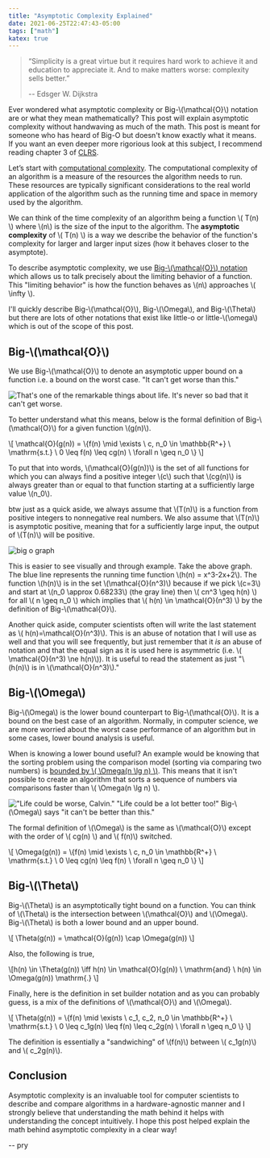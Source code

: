 ```yaml
---
title: "Asymptotic Complexity Explained"
date: 2021-06-25T22:47:43-05:00
tags: ["math"]
katex: true
---
```


> “Simplicity is a great virtue but it requires hard work to achieve it and education to appreciate it. And to make matters worse: complexity sells better.”
>
> -- Edsger W. Dijkstra

Ever wondered what asymptotic complexity or Big-\\(\mathcal{O}\\) notation are or what they mean mathematically? This post will explain asymptotic complexity without handwaving as much of the math. This post is meant for someone who has heard of Big-O but doesn't know exactly what it means. If you want an even deeper more rigorious look at this subject, I recommend reading chapter 3 of [CLRS](https://en.wikipedia.org/wiki/Introduction_to_Algorithms).

Let’s start with [computational complexity](https://en.wikipedia.org/wiki/Computational_complexity). The computational complexity of an algorithm is a measure of the resources the algorithm needs to run. These resources are typically significant considerations to the real world application of the algorithm such as the running time and space in memory used by the algorithm.

We can think of the time complexity of an algorithm being a function \\( T(n) \\) where \\(n\\) is the size of the input to the algorithm. The **asymptotic complexity** of \\( T(n) \\) is a way we describe the behavior of the function's complexity for larger and larger input sizes (how it behaves closer to the asymptote).

To describe asymptotic complexity, we use [Big-\\(\mathcal{O}\\) notation](https://xlinux.nist.gov/dads/HTML/bigOnotation.html) which allows us to talk precisely about the limiting behavior of a function. This "limiting behavior" is how the function behaves as \\(n\\) approaches \\( \infty \\).

I'll quickly describe Big-\\(\mathcal{O}\\), Big-\\(\Omega\\), and Big-\\(\Theta\\) but there are lots of other notations that exist like little-o or little-\\(\omega\\) which is out of the scope of this post.

## Big-\\(\mathcal{O}\\)

We use Big-\\(\mathcal{O}\\) to denote an asymptotic upper bound on a function i.e. a bound on the worst case. "It can't get worse than this."

![That's one of the remarkable things about life. It's never so bad that it can't get worse.](/can_always_get_worse.jpg)

To better understand what this means, below is the formal definition of Big-\\(\mathcal{O}\\) for a given function \\(g(n)\\).

\\[ \mathcal{O}(g(n)) = \\{f(n) \mid \exists \ c, n_0 \in \mathbb{R^+} \ \mathrm{s.t.} \ 0 \leq f(n) \leq cg(n) \ \forall n \geq n_0 \\} \\]

To put that into words, \\(\mathcal{O}(g(n))\\) is the set of all functions for which you can always find a positive integer \\(c\\) such that \\(cg(n)\\) is always greater than or equal to that function starting at a sufficiently large value \\(n_0\\).

btw just as a quick aside, we always assume that \\(T(n)\\) is a function from positive integers to nonnegative real numbers. We also assume that \\(T(n)\\) is asymptotic positive, meaning that for a sufficiently large input, the output of \\(T(n)\\) will be positive.

![big o graph](/big_o.png)

This is easier to see visually and through example. Take the above graph. The blue line represents the running time function \\(h(n) = x^3-2x+2\\). The function \\(h(n)\\) is in the set \\(\mathcal{O}(n^3)\\) because if we pick \\(c=3\\) and start at \\(n_0 \approx 0.68233\\) (the gray line) then \\( cn^3 \geq h(n) \\) for all \\( n \geq n_0 \\) which implies that \\( h(n) \in \mathcal{O}(n^3) \\) by the definition of Big-\\(\mathcal{O}\\).

Another quick aside, computer scientists often will write the last statement as \\( h(n)=\mathcal{O}(n^3)\\). This is an abuse of notation that I will use as well and that you will see frequently, but just remember that it *is* an abuse of notation and that the equal sign as it is used here is asymmetric (i.e. \\( \mathcal{O}(n^3) \ne h(n)\\)). It is useful to read the statement as just "\\(h(n)\\) is in \\(\mathcal{O}(n^3)\\)."



## Big-\\(\Omega\\)

Big-\\(\Omega\\) is the lower bound counterpart to Big-\\(\mathcal{O}\\). It is a bound on the best case of an algorithm. Normally, in computer science, we are more worried about the worst case performance of an algorithm but in some cases, lower bound analysis is useful.

When is knowing a lower bound useful? An example would be knowing that the sorting problem using the comparison model (sorting via comparing two numbers) is [bounded by \\( \Omega(n \lg n) \\)](https://www.cct.lsu.edu/~sidhanti/tutorials/data_structures/page514.html). This means that it isn't possible to create an algorithm that sorts a sequence of numbers via comparisons faster than \\( \Omega(n \lg n) \\).

!["Life could be worse, Calvin." "Life could be a lot better too!"](/calvin_life_could_be_worse.jpg)
Big-\\(\Omega\\) says "it can't be better than this."

The formal definition of \\(\Omega\\) is the same as \\(\mathcal{O}\\) except with the order of \\( cg(n) \\) and \\( f(n)\\) switched.

\\[ \Omega(g(n)) = \\{f(n) \mid \exists \ c, n_0 \in \mathbb{R^+} \ \mathrm{s.t.} \ 0 \leq cg(n) \leq f(n) \ \forall n \geq n_0 \\} \\]

## Big-\\(\Theta\\)

Big-\\(\Theta\\) is an asymptotically tight bound on a function. You can think of \\(\Theta\\) is the intersection between \\(\mathcal{O}\\) and \\(\Omega\\). Big-\\(\Theta\\) is both a lower bound and an upper bound.

\\[ \Theta(g(n)) = \mathcal{O}(g(n)) \cap \Omega(g(n)) \\]

Also, the following is true,

\\[h(n) \in \Theta(g(n)) \iff h(n) \in \mathcal{O}(g(n)) \ \mathrm{and} \ h(n) \in \Omega(g(n)) \mathrm{.} \\]

Finally, here is the definition in set builder notation and as you can probably guess, is a mix of the definitions of \\(\mathcal{O}\\) and \\(\Omega\\).

\\[ \Theta(g(n)) = \\{f(n) \mid \exists \ c_1, c_2, n_0 \in \mathbb{R^+} \ \mathrm{s.t.} \ 0 \leq c_1g(n) \leq f(n) \leq c_2g(n) \ \forall n \geq n_0 \\} \\]

The definition is essentially a "sandwiching" of \\(f(n)\\) between \\( c_1g(n)\\) and \\( c_2g(n)\\).

## Conclusion

Asymptotic complexity is an invaluable tool for computer scientists to describe and compare algorithms in a hardware-agnostic manner and I strongly believe that understanding the math behind it helps with understanding the concept intuitively. I hope this post helped explain the math behind asymptotic complexity in a clear way!

-- pry
